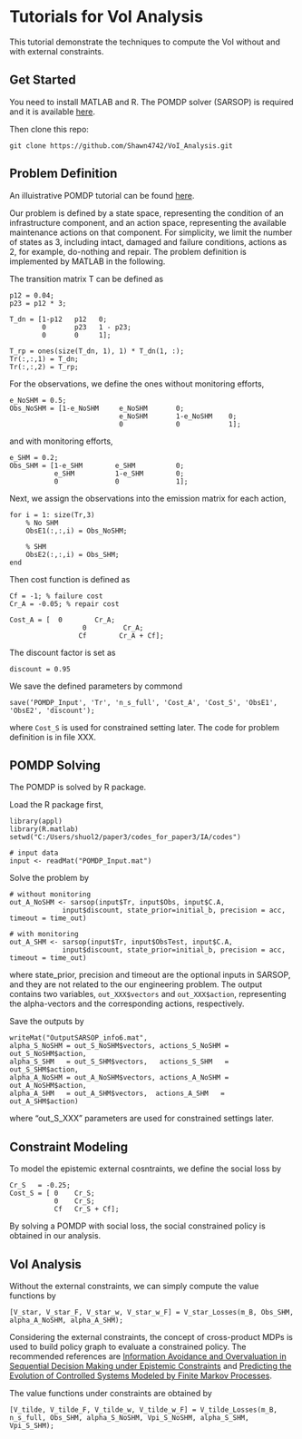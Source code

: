 # Tutorials for VoI Analysis
This tutorial demonstrate the techniques to compute the VoI without and with external constraints.


## Get Started

You need to install MATLAB and R. The POMDP solver (SARSOP) is required and it is available [here](https://github.com/boettiger-lab/sarsop).

Then clone this repo:

```
git clone https://github.com/Shawn4742/VoI_Analysis.git
```

## Problem Definition
An illuistrative POMDP tutorial can be found [here](http://www.pomdp.org/tutorial/). 

Our problem is defined by a state space, representing the condition of an infrastructure component, and an action space, representing the available maintenance actions on that component. For simplicity, we limit the number of states as 3, including intact, damaged and failure conditions, actions as 2, for example, do-nothing and repair. The problem definition is implemented by MATLAB in the following.

The transition matrix T can be defined as

```
p12 = 0.04;
p23 = p12 * 3;

T_dn = [1-p12   p12   0;
        0       p23   1 - p23;
        0       0     1];   
    
T_rp = ones(size(T_dn, 1), 1) * T_dn(1, :);
Tr(:,:,1) = T_dn; 
Tr(:,:,2) = T_rp; 
```

For the observations, we define the ones without monitoring efforts, 

```
e_NoSHM = 0.5;
Obs_NoSHM = [1-e_NoSHM     e_NoSHM       0;
                           e_NoSHM       1-e_NoSHM    0;
                           0             0            1];
```

and with monitoring efforts,

```
e_SHM = 0.2;
Obs_SHM = [1-e_SHM        e_SHM          0;
           e_SHM          1-e_SHM        0;
           0              0              1];
```

Next, we assign the observations into the emission matrix for each action,

```
for i = 1: size(Tr,3)
    % No SHM
    ObsE1(:,:,i) = Obs_NoSHM;
    
    % SHM
    ObsE2(:,:,i) = Obs_SHM;
end
```

Then cost function is defined as

```
Cf = -1; % failure cost
Cr_A = -0.05; % repair cost

Cost_A = [  0        Cr_A;
                  0         Cr_A;
                 Cf        Cr_A + Cf];
```

The discount factor is set as

```
discount = 0.95
```

We save the defined parameters by commond

```
save(‘POMDP_Input', 'Tr', 'n_s_full', 'Cost_A', 'Cost_S', 'ObsE1', 'ObsE2', 'discount');
```
where `Cost_S` is used for constrained setting later. The code for problem definition is in file XXX.

## POMDP Solving
The POMDP is solved by R package. 

Load the R package first,

```
library(appl)
library(R.matlab)
setwd("C:/Users/shuol2/paper3/codes_for_paper3/IA/codes")

# input data
input <- readMat("POMDP_Input.mat")
```

Solve the problem by 

```
# without monitoring
out_A_NoSHM <- sarsop(input$Tr, input$Obs, input$C.A,
	         input$discount, state_prior=initial_b, precision = acc, timeout = time_out)

# with monitoring
out_A_SHM <- sarsop(input$Tr, input$ObsTest, input$C.A,
	         input$discount, state_prior=initial_b, precision = acc, timeout = time_out)
```

where state_prior, precision and timeout are the optional inputs in SARSOP, and they are not related to the our engineering problem. The output contains two variables, `out_XXX$vectors` and `out_XXX$action`, representing the alpha-vectors and the corresponding actions, respectively.

Save the outputs by

```
writeMat("OutputSARSOP_info6.mat", 
alpha_S_NoSHM = out_S_NoSHM$vectors, actions_S_NoSHM = out_S_NoSHM$action, 
alpha_S_SHM   = out_S_SHM$vectors,   actions_S_SHM   = out_S_SHM$action,
alpha_A_NoSHM = out_A_NoSHM$vectors, actions_A_NoSHM = out_A_NoSHM$action, 
alpha_A_SHM   = out_A_SHM$vectors,  actions_A_SHM   = out_A_SHM$action)
```
where “out_S_XXX” parameters are used for constrained settings later. 

## Constraint Modeling
To model the epistemic external cosntraints, we define the social loss by

```
Cr_S   = -0.25;
Cost_S = [ 0 	Cr_S;
           0 	Cr_S;
           Cf 	Cr_S + Cf];
```
By solving a POMDP with social loss, the social constrained policy is obtained in our analysis.


## VoI Analysis
Without the external constraints, we can simply compute the value functions by

```
[V_star, V_star_F, V_star_w, V_star_w_F] = V_star_Losses(m_B, Obs_SHM, alpha_A_NoSHM, alpha_A_SHM);
```

Considering the external constraints, the concept of cross-product MDPs is used to build policy graph to evaluate a constrained policy. The recommended references are [Information Avoidance and Overvaluation in Sequential Decision Making under Epistemic Constraints](https://arxiv.org/abs/2106.04984) and [Predicting the Evolution of Controlled Systems Modeled by Finite Markov Processes](https://ieeexplore.ieee.org/document/9406117).

The value functions under constraints are obtained by

```
[V_tilde, V_tilde_F, V_tilde_w, V_tilde_w_F] = V_tilde_Losses(m_B, n_s_full, Obs_SHM, alpha_S_NoSHM, Vpi_S_NoSHM, alpha_S_SHM, Vpi_S_SHM);
```

